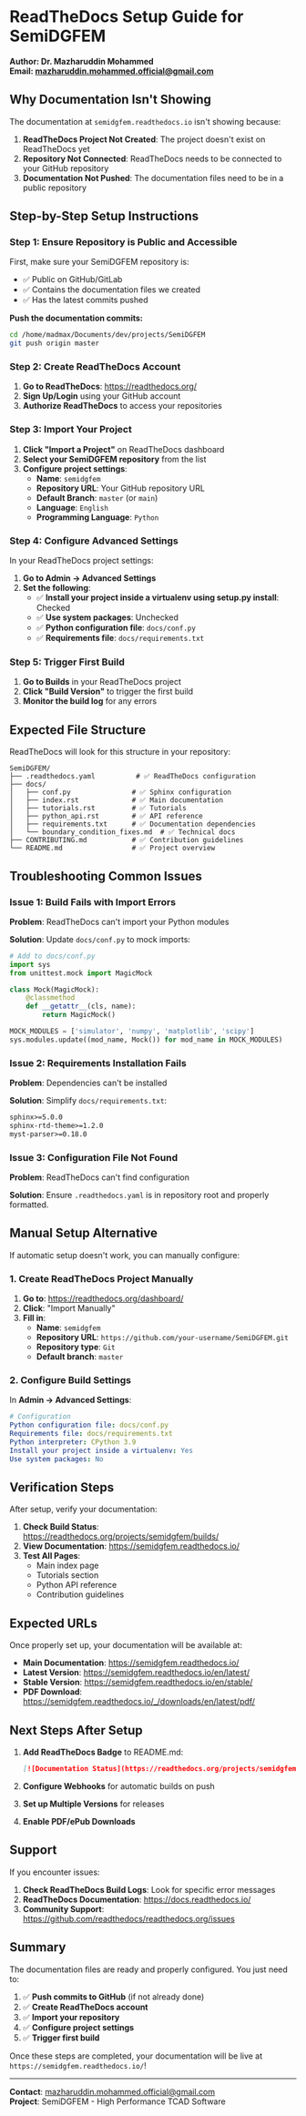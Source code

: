 # ReadTheDocs Setup Guide for SemiDGFEM

**Author: Dr. Mazharuddin Mohammed**  
**Email: mazharuddin.mohammed.official@gmail.com**

## Why Documentation Isn't Showing

The documentation at `semidgfem.readthedocs.io` isn't showing because:

1. **ReadTheDocs Project Not Created**: The project doesn't exist on ReadTheDocs yet
2. **Repository Not Connected**: ReadTheDocs needs to be connected to your GitHub repository
3. **Documentation Not Pushed**: The documentation files need to be in a public repository

## Step-by-Step Setup Instructions

### Step 1: Ensure Repository is Public and Accessible

First, make sure your SemiDGFEM repository is:
- ✅ Public on GitHub/GitLab
- ✅ Contains the documentation files we created
- ✅ Has the latest commits pushed

**Push the documentation commits:**
```bash
cd /home/madmax/Documents/dev/projects/SemiDGFEM
git push origin master
```

### Step 2: Create ReadTheDocs Account

1. **Go to ReadTheDocs**: https://readthedocs.org/
2. **Sign Up/Login** using your GitHub account
3. **Authorize ReadTheDocs** to access your repositories

### Step 3: Import Your Project

1. **Click "Import a Project"** on ReadTheDocs dashboard
2. **Select your SemiDGFEM repository** from the list
3. **Configure project settings**:
   - **Name**: `semidgfem`
   - **Repository URL**: Your GitHub repository URL
   - **Default Branch**: `master` (or `main`)
   - **Language**: `English`
   - **Programming Language**: `Python`

### Step 4: Configure Advanced Settings

In your ReadTheDocs project settings:

1. **Go to Admin → Advanced Settings**
2. **Set the following**:
   - ✅ **Install your project inside a virtualenv using setup.py install**: Checked
   - ✅ **Use system packages**: Unchecked
   - ✅ **Python configuration file**: `docs/conf.py`
   - ✅ **Requirements file**: `docs/requirements.txt`

### Step 5: Trigger First Build

1. **Go to Builds** in your ReadTheDocs project
2. **Click "Build Version"** to trigger the first build
3. **Monitor the build log** for any errors

## Expected File Structure

ReadTheDocs will look for this structure in your repository:

```
SemiDGFEM/
├── .readthedocs.yaml          # ✅ ReadTheDocs configuration
├── docs/
│   ├── conf.py               # ✅ Sphinx configuration
│   ├── index.rst             # ✅ Main documentation
│   ├── tutorials.rst         # ✅ Tutorials
│   ├── python_api.rst        # ✅ API reference
│   ├── requirements.txt      # ✅ Documentation dependencies
│   └── boundary_condition_fixes.md  # ✅ Technical docs
├── CONTRIBUTING.md           # ✅ Contribution guidelines
└── README.md                 # ✅ Project overview
```

## Troubleshooting Common Issues

### Issue 1: Build Fails with Import Errors

**Problem**: ReadTheDocs can't import your Python modules

**Solution**: Update `docs/conf.py` to mock imports:

```python
# Add to docs/conf.py
import sys
from unittest.mock import MagicMock

class Mock(MagicMock):
    @classmethod
    def __getattr__(cls, name):
        return MagicMock()

MOCK_MODULES = ['simulator', 'numpy', 'matplotlib', 'scipy']
sys.modules.update((mod_name, Mock()) for mod_name in MOCK_MODULES)
```

### Issue 2: Requirements Installation Fails

**Problem**: Dependencies can't be installed

**Solution**: Simplify `docs/requirements.txt`:

```txt
sphinx>=5.0.0
sphinx-rtd-theme>=1.2.0
myst-parser>=0.18.0
```

### Issue 3: Configuration File Not Found

**Problem**: ReadTheDocs can't find configuration

**Solution**: Ensure `.readthedocs.yaml` is in repository root and properly formatted.

## Manual Setup Alternative

If automatic setup doesn't work, you can manually configure:

### 1. Create ReadTheDocs Project Manually

1. **Go to**: https://readthedocs.org/dashboard/
2. **Click**: "Import Manually"
3. **Fill in**:
   - **Name**: `semidgfem`
   - **Repository URL**: `https://github.com/your-username/SemiDGFEM.git`
   - **Repository type**: `Git`
   - **Default branch**: `master`

### 2. Configure Build Settings

In **Admin → Advanced Settings**:

```yaml
# Configuration
Python configuration file: docs/conf.py
Requirements file: docs/requirements.txt
Python interpreter: CPython 3.9
Install your project inside a virtualenv: Yes
Use system packages: No
```

## Verification Steps

After setup, verify your documentation:

1. **Check Build Status**: https://readthedocs.org/projects/semidgfem/builds/
2. **View Documentation**: https://semidgfem.readthedocs.io/
3. **Test All Pages**:
   - Main index page
   - Tutorials section
   - Python API reference
   - Contribution guidelines

## Expected URLs

Once properly set up, your documentation will be available at:

- **Main Documentation**: https://semidgfem.readthedocs.io/
- **Latest Version**: https://semidgfem.readthedocs.io/en/latest/
- **Stable Version**: https://semidgfem.readthedocs.io/en/stable/
- **PDF Download**: https://semidgfem.readthedocs.io/_/downloads/en/latest/pdf/

## Next Steps After Setup

1. **Add ReadTheDocs Badge** to README.md:
   ```markdown
   [![Documentation Status](https://readthedocs.org/projects/semidgfem/badge/?version=latest)](https://semidgfem.readthedocs.io/en/latest/?badge=latest)
   ```

2. **Configure Webhooks** for automatic builds on push

3. **Set up Multiple Versions** for releases

4. **Enable PDF/ePub Downloads**

## Support

If you encounter issues:

1. **Check ReadTheDocs Build Logs**: Look for specific error messages
2. **ReadTheDocs Documentation**: https://docs.readthedocs.io/
3. **Community Support**: https://github.com/readthedocs/readthedocs.org/issues

## Summary

The documentation files are ready and properly configured. You just need to:

1. ✅ **Push commits to GitHub** (if not already done)
2. ✅ **Create ReadTheDocs account**
3. ✅ **Import your repository**
4. ✅ **Configure project settings**
5. ✅ **Trigger first build**

Once these steps are completed, your documentation will be live at `https://semidgfem.readthedocs.io/`!

---

**Contact**: mazharuddin.mohammed.official@gmail.com  
**Project**: SemiDGFEM - High Performance TCAD Software
